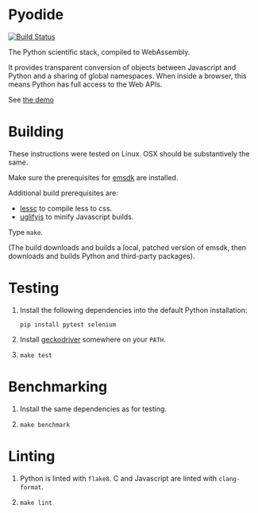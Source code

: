 # Pyodide

[![Build Status](https://circleci.com/gh/iodide-project/pyodide.png)](https://circleci.com/gh/iodide-project/pyodide)

The Python scientific stack, compiled to WebAssembly.

It provides transparent conversion of objects between Javascript and Python and
a sharing of global namespaces. When inside a browser, this means Python has
full access to the Web APIs.

See [the demo](https://iodide.io/pyodide-demo/python.html)

# Building

These instructions were tested on Linux. OSX should be substantively the same.

Make sure the prerequisites for [emsdk](https://github.com/juj/emsdk) are installed.

Additional build prerequisites are:

- [lessc](https://lesscss.org/) to compile less to css.
- [uglifyjs](https://github.com/mishoo/UglifyJS) to minify Javascript builds.

Type `make`.

(The build downloads and builds a local, patched version of emsdk, then
downloads and builds Python and third-party packages).

# Testing

1. Install the following dependencies into the default Python installation:

   `pip install pytest selenium`

2. Install [geckodriver](https://github.com/mozilla/geckodriver/releases) somewhere
   on your `PATH`.

3. `make test`

# Benchmarking

1. Install the same dependencies as for testing.

2. `make benchmark`

# Linting

1. Python is linted with `flake8`.  C and Javascript are linted with `clang-format`.

2. `make lint`
